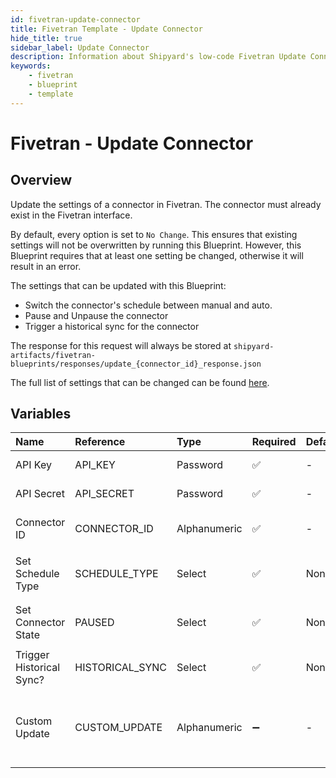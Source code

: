 ```yaml
---
id: fivetran-update-connector
title: Fivetran Template - Update Connector
hide_title: true
sidebar_label: Update Connector
description: Information about Shipyard's low-code Fivetran Update Connector blueprint. Update an existing connector&#39;s settings in Fivetran. Useful for pausing, setting manual schedules, or triggering historical syncs.
keywords:
    - fivetran
    - blueprint
    - template
---
```


# Fivetran - Update Connector

## Overview

Update the settings of a connector in Fivetran. The connector must already exist in the Fivetran interface.

By default, every option is set to `No Change`. This ensures that existing settings will not be overwritten by running this Blueprint. However, this Blueprint requires that at least one setting be changed, otherwise it will result in an error.

The settings that can be updated with this Blueprint:
- Switch the connector&#39;s schedule between manual and auto.
- Pause and Unpause the connector
- Trigger a historical sync for the connector

The response for this request will always be stored at `shipyard-artifacts/fivetran-blueprints/responses/update_{connector_id}_response.json`

The full list of settings that can be changed can be found [here](https://fivetran.com/docs/rest-api/connectors#modifyaconnector).



## Variables

| Name | Reference | Type | Required | Default | Options | Description |
|:---|:---|:---|:---|:---|:---|:---|
| API Key | API_KEY | Password | :white_check_mark: | - | - | Your account&#39;s unique API Key for Fivetran. |
| API Secret | API_SECRET | Password | :white_check_mark: | - | - | Your account&#39;s unique API Secret for Fivetran. |
| Connector ID | CONNECTOR_ID | Alphanumeric | :white_check_mark: | - | - | The unique ID associated with a connector. Typically two words separated by an underscore. |
| Set Schedule Type | SCHEDULE_TYPE | Select | :white_check_mark: | None | `No Change`, `Manual`, `Auto` | Set your connector&#39;s schedule to sync automatically, manually, or make no change. |
| Set Connector State | PAUSED | Select | :white_check_mark: | None | `No Change`, `Paused`, `Enabled` | Set your connector to paused, enabled, or make no change. |
| Trigger Historical Sync? | HISTORICAL_SYNC | Select | :white_check_mark: | None | `No Change`, `Yes` | Set your connector to start a historical sync, or make no change. |
| Custom Update | CUSTOM_UPDATE | Alphanumeric | :heavy_minus_sign: | - | - | Additional connector parameters you would like to update, provided in a JSON format. These can be found at https://fivetran.com/docs/rest-api/connectors#modifyaconnector |


